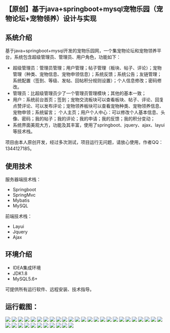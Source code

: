 ## 【原创】基于java+springboot+mysql宠物乐园（宠物论坛+宠物领养）设计与实现

## 系统介绍

基于java+springboot+mysql开发的宠物乐园网，一个集宠物论坛和宠物领养平台，系统包含超级管理员、管理员、用户角色，功能如下：
- 超级管理员：管理员管理；用户管理；帖子管理（板块、帖子、评论）；宠物管理（种类、宠物信息、宠物申领信息）；系统反馈；系统公告；友链管理；系统配置（签到、等级、发帖、回帖积分规则设置）；个人信息修改；密码修改。
- 管理员：比超级管理员少了一个管理员管理模块；其他的基本一致；
- 用户：系统前台首页；签到；宠物交流板块可以查看板块、帖子、评论、回复点赞评论、可以发布评论；宠物领养板块可以查看宠物种类、宠物领养信息、宠物申领；系统留言；
个人主页；用户个人中心：可以修改个人基本信息、头像、密码；我的帖子；我的评论；我的申请；我的反馈；我的积分变动；
- 系统界面美观大方，功能及其丰富，使用了springboot、jquery、ajax、layui等技术栈。

项目由本人原创开发，经过多次测试，项目运行无问题，请放心使用，作者QQ：1344127185。

## 使用技术

服务器端技术栈：

- Springboot
- SpringMvc
- Mybatis
- MySQL

前端技术栈：

- Layui
- Jquery
- Ajax

## 环境介绍

- IDEA集成环境
- JDK1.8
- MySQL5.6+

可提供所有运行软件、远程安装、技术指导。

## 运行截图：
![](https://github.com/itcoderyhl/Peteden/blob/main/images/2.png)
![](https://github.com/itcoderyhl/Peteden/blob/main/images/3.png)
![](https://github.com/itcoderyhl/Peteden/blob/main/images/4.png)
![](https://github.com/itcoderyhl/Peteden/blob/main/images/5.png)
![](https://github.com/itcoderyhl/Peteden/blob/main/images/6.png)
![](https://github.com/itcoderyhl/Peteden/blob/main/images/7.png)
![](https://github.com/itcoderyhl/Peteden/blob/main/images/8.png)
![](https://github.com/itcoderyhl/Peteden/blob/main/images/9.png)
![](https://github.com/itcoderyhl/Peteden/blob/main/images/10.png)
![](https://github.com/itcoderyhl/Peteden/blob/main/images/11.png)
![](https://github.com/itcoderyhl/Peteden/blob/main/images/12.png)
![](https://github.com/itcoderyhl/Peteden/blob/main/images/13.png)
![](https://github.com/itcoderyhl/Peteden/blob/main/images/14.png)
![](https://github.com/itcoderyhl/Peteden/blob/main/images/15.png)
![](https://github.com/itcoderyhl/Peteden/blob/main/images/16.png)
![](https://github.com/itcoderyhl/Peteden/blob/main/images/17.png)
![](https://github.com/itcoderyhl/Peteden/blob/main/images/18.png)
![](https://github.com/itcoderyhl/Peteden/blob/main/images/19.png)
![](https://github.com/itcoderyhl/Peteden/blob/main/images/20.png)
![](https://github.com/itcoderyhl/Peteden/blob/main/images/21.png)
![](https://github.com/itcoderyhl/Peteden/blob/main/images/22.png)
![](https://github.com/itcoderyhl/Peteden/blob/main/images/23.png)
![](https://github.com/itcoderyhl/Peteden/blob/main/images/24.png)
![](https://github.com/itcoderyhl/Peteden/blob/main/images/25.png)
![](https://github.com/itcoderyhl/Peteden/blob/main/images/26.png)
![](https://github.com/itcoderyhl/Peteden/blob/main/images/27.png)
![](https://github.com/itcoderyhl/Peteden/blob/main/images/28.png)
![](https://github.com/itcoderyhl/Peteden/blob/main/images/29.png)
![](https://github.com/itcoderyhl/Peteden/blob/main/images/30.png)
![](https://github.com/itcoderyhl/Peteden/blob/main/images/31.png)
![](https://github.com/itcoderyhl/Peteden/blob/main/images/32.png)
![](https://github.com/itcoderyhl/Peteden/blob/main/images/33.png)
![](https://github.com/itcoderyhl/Peteden/blob/main/images/34.png)
![](https://github.com/itcoderyhl/Peteden/blob/main/images/35.png)
![](https://github.com/itcoderyhl/Peteden/blob/main/images/36.png)
![](https://github.com/itcoderyhl/Peteden/blob/main/images/37.png)
